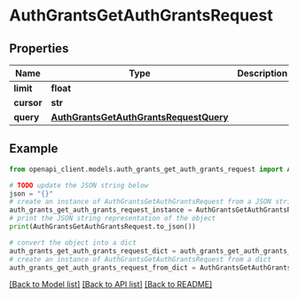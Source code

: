# AuthGrantsGetAuthGrantsRequest


## Properties

Name | Type | Description | Notes
------------ | ------------- | ------------- | -------------
**limit** | **float** |  | [optional] 
**cursor** | **str** |  | [optional] 
**query** | [**AuthGrantsGetAuthGrantsRequestQuery**](AuthGrantsGetAuthGrantsRequestQuery.md) |  | [optional] 

## Example

```python
from openapi_client.models.auth_grants_get_auth_grants_request import AuthGrantsGetAuthGrantsRequest

# TODO update the JSON string below
json = "{}"
# create an instance of AuthGrantsGetAuthGrantsRequest from a JSON string
auth_grants_get_auth_grants_request_instance = AuthGrantsGetAuthGrantsRequest.from_json(json)
# print the JSON string representation of the object
print(AuthGrantsGetAuthGrantsRequest.to_json())

# convert the object into a dict
auth_grants_get_auth_grants_request_dict = auth_grants_get_auth_grants_request_instance.to_dict()
# create an instance of AuthGrantsGetAuthGrantsRequest from a dict
auth_grants_get_auth_grants_request_from_dict = AuthGrantsGetAuthGrantsRequest.from_dict(auth_grants_get_auth_grants_request_dict)
```
[[Back to Model list]](../README.md#documentation-for-models) [[Back to API list]](../README.md#documentation-for-api-endpoints) [[Back to README]](../README.md)



